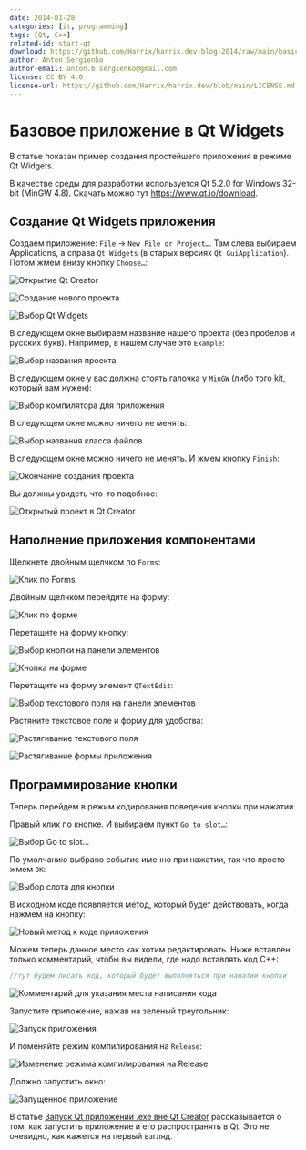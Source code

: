 ```yaml
---
date: 2014-01-28
categories: [it, programming]
tags: [Qt, C++]
related-id: start-qt
download: https://github.com/Harrix/harrix.dev-blog-2014/raw/main/basic-app-qt-widgets/files/example.zip
author: Anton Sergienko
author-email: anton.b.sergienko@gmail.com
license: CC BY 4.0
license-url: https://github.com/Harrix/harrix.dev/blob/main/LICENSE.md
---
```


# Базовое приложение в Qt Widgets

В статье показан пример создания простейшего приложения в режиме Qt Widgets.

В качестве среды для разработки используется Qt 5.2.0 for Windows 32-bit (MinGW 4.8). Скачать можно тут <https://www.qt.io/download>.

## Создание Qt Widgets приложения

Создаем приложение: `File` → `New File or Project…`. Там слева выбираем Applications, а справа `Qt Widgets` (в старых версиях `Qt GuiApplication`). Потом жмем внизу кнопку `Choose…`:

![Открытие Qt Creator](img/new-project_01.png)

![Создание нового проекта](img/new-project_02.png)

![Выбор Qt Widgets](img/new-project_03.png)

В следующем окне выбираем название нашего проекта (без пробелов и русских букв). Например, в нашем случае это `Example`:

![Выбор названия проекта](img/new-project_04.png)

В следующем окне у вас должна стоять галочка у `MinGW` (либо того kit, который вам нужен):

![Выбор компилятора для приложения](img/new-project_05.png)

В следующем окне можно ничего не менять:

![Выбор названия класса файлов](img/new-project_06.png)

В следующем окне можно ничего не менять. И жмем кнопку `Finish`:

![Окончание создания проекта](img/new-project_07.png)

Вы должны увидеть что-то подобное:

![Открытый проект в Qt Creator](img/qt-creator.png)

## Наполнение приложения компонентами

Щелкнете двойным щелчком по `Forms`:

![Клик по Forms](img/form_01.png)

Двойным щелчком перейдите на форму:

![Клик по форме](img/form_02.png)

Перетащите на форму кнопку:

![Выбор кнопки на панели элементов](img/form_03.png)

![Кнопка на форме](img/form_04.png)

Перетащите на форму элемент `QTextEdit`:

![Выбор текстового поля на панели элементов](img/form_05.png)

Растяните текстовое поле и форму для удобства:

![Растягивание текстового поля](img/form_06.png)

![Растягивание формы приложения](img/form_07.png)

## Программирование кнопки

Теперь перейдем в режим кодирования поведения кнопки при нажатии.

Правый клик по кнопке. И выбираем пункт `Go to slot…`:

![Выбор Go to slot…](img/cpp_01.png)

По умолчанию выбрано событие именно при нажатии, так что просто жмем `OK`:

![Выбор слота для кнопки](img/cpp_02.png)

В исходном коде появляется метод, который будет действовать, когда нажмем на кнопку:

![Новый метод к коде приложения](img/cpp_03.png)

Можем теперь данное место как хотим редактировать. Ниже вставлен только комментарий, чтобы вы видели, где надо вставлять код C++:

```cpp
//тут будем писать код, который будет выполняться при нажатии кнопки
```

![Комментарий для указания места написания кода](img/cpp_04.png)

Запустите приложение, нажав на зеленый треугольник:

![Запуск приложения](img/run_01.png)

И поменяйте режим компилирования на `Release`:

![Изменение режима компилирования на Release](img/run_03.png)

Должно запустить окно:

![Запущенное приложение](img/run_03.png)

В статье [Запуск Qt приложений .exe вне Qt Creator](https://github.com/Harrix/harrix.dev-blog-2014/blob/main/run-qt-app-exe-outside-qt/run-qt-app-exe-outside-qt.md) рассказывается о том, как запустить приложение и его распространять в Qt. Это не очевидно, как кажется на первый взгляд.

